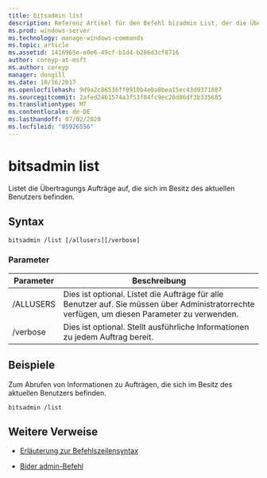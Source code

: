 ```yaml
---
title: bitsadmin list
description: Referenz Artikel für den Befehl bizadmin List, der die Übertragungs Aufträge auflistet, die sich im Besitz des aktuellen Benutzers befinden.
ms.prod: windows-server
ms.technology: manage-windows-commands
ms.topic: article
ms.assetid: 1416965e-e0e6-49cf-b1d4-b286d3cf8716
author: coreyp-at-msft
ms.author: coreyp
manager: dongill
ms.date: 10/16/2017
ms.openlocfilehash: 9d9a2c86536ff0910b4e0a8bea15ec43d9371087
ms.sourcegitcommit: 2afed2461574a3f53f84fc9ec28d86df3b335685
ms.translationtype: MT
ms.contentlocale: de-DE
ms.lasthandoff: 07/02/2020
ms.locfileid: "85926556"
---
```

# <a name="bitsadmin-list"></a>bitsadmin list

Listet die Übertragungs Aufträge auf, die sich im Besitz des aktuellen Benutzers befinden.

## <a name="syntax"></a>Syntax

```
bitsadmin /list [/allusers][/verbose]
```

### <a name="parameters"></a>Parameter

| Parameter | Beschreibung |
| -------------- | -------------- |
| /ALLUSERS | Dies ist optional. Listet die Aufträge für alle Benutzer auf. Sie müssen über Administratorrechte verfügen, um diesen Parameter zu verwenden. |
| /verbose | Dies ist optional. Stellt ausführliche Informationen zu jedem Auftrag bereit. |

## <a name="examples"></a>Beispiele

Zum Abrufen von Informationen zu Aufträgen, die sich im Besitz des aktuellen Benutzers befinden.

```
bitsadmin /list
```

## <a name="additional-references"></a>Weitere Verweise

- [Erläuterung zur Befehlszeilensyntax](command-line-syntax-key.md)

- [Bider admin-Befehl](bitsadmin.md)
